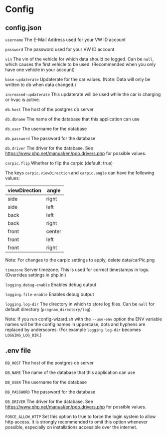 # Config

## config.json

`username` The E-Mail Address used for your VW ID account

`password` The password used for your VW ID account

`vin` The vin of the vehicle for which data should be logged.
Can be `null`, which causes the first vehicle to be used. (Recommended when you only have one vehicle in your account)

`base-updaterate` Updaterate for the car values. (Note: Data will only be written to db when data changed.)

`increased-updaterate` This updaterate will be used while the car is charging or hvac is active.

`db.host` The host of the postgres db server

`db.dbname` The name of the database that this application can use

`db.user` The username for the database

`db.password` The password for the database

`db.driver` The driver for the database. See https://www.php.net/manual/en/pdo.drivers.php for possible values.

`carpic.flip` Whether to flip the carpic (default: true)

The keys
`carpic.viewDirection` and
`carpic.angle`
can have the following values:

| viewDirection | angle |
| ----- | ------ |
| side  | right  |
| side  | left   |
| back  | left   |
| back  | right  |
| front | center |
| front | left   |
| front | right  |

Note: For changes to the carpic settings to apply, delete data/carPic.png

`timezone` Server timezone. This is used for correct timestamps in logs. (Overrides settings in php.ini)

`logging.debug-enable` Enables debug output

`logging.file-enable` Enables debug output

`logging.log-dir` The directory in which to store log files. Can be `null` for default directory (`program_directory/log`).

Note: If you run config-wizard.sh with the `--use-env` option the ENV variable names will be the config names in uppercase,
dots and hyphens are replaced by underscores. (For example `logging.log-dir` becomes `LOGGING_LOG_DIR`.)

## .env file

`DB_HOST` The host of the postgres db server

`DB_NAME` The name of the database that this application can use

`DB_USER` The username for the database

`DB_PASSWORD` The password for the database

`DB_DRIVER` The driver for the database. See https://www.php.net/manual/en/pdo.drivers.php for possible values.

`FORCE_ALLOW_HTTP` Set this option to true to force the login system to allow http access.
It is strongly recommended to omit this option whenever possible, especially on installations accessible over the internet.